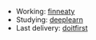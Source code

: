 - Working: [finneaty](https://www.finneaty.com/)
- Studying: [deeplearn](https://github.com/rickmff/deeplearn)
- Last delivery: [doitfirst](https://chromewebstore.google.com/detail/doitfirst/mjookhejbgffdhaiibcdkfmmhbocdgea)
